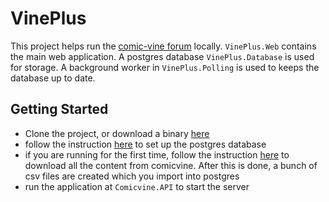﻿# VinePlus

This project helps run the [comic-vine forum](https://comicvine.gamespot.com/forums/) locally.
`VinePlus.Web` contains the main web application. A postgres database `VinePlus.Database` is used for storage. A background worker in `VinePlus.Polling` is used to keeps the database up to date.

## Getting Started

- Clone the project, or download a binary [here](https://github.com/foderking/VinePlus/releases)
- follow the instruction [here](https://github.com/foderking/VinePlus/tree/master/VinePlus.Database) to set up the postgres database
- if you are running for the first time, follow the instruction [here](https://github.com/foderking/VinePlus/tree/master/VinePlus.Seed) to download all the content from comicvine. After this is done, a bunch of csv files are created which you import into postgres
- run the application at `Comicvine.API` to start the server